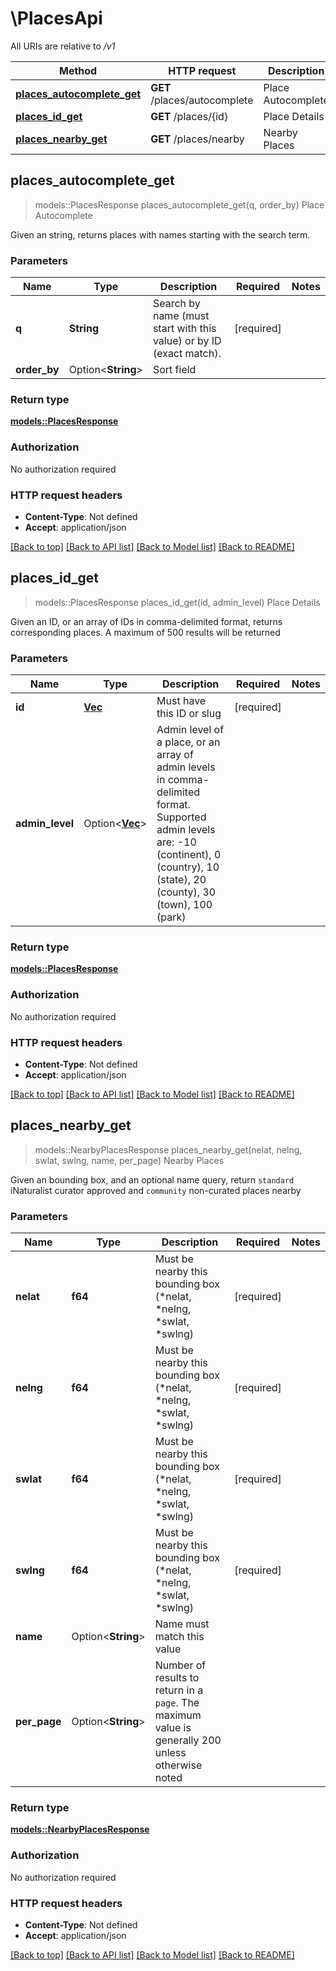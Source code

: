 # \PlacesApi

All URIs are relative to */v1*

Method | HTTP request | Description
------------- | ------------- | -------------
[**places_autocomplete_get**](PlacesApi.md#places_autocomplete_get) | **GET** /places/autocomplete | Place Autocomplete
[**places_id_get**](PlacesApi.md#places_id_get) | **GET** /places/{id} | Place Details
[**places_nearby_get**](PlacesApi.md#places_nearby_get) | **GET** /places/nearby | Nearby Places



## places_autocomplete_get

> models::PlacesResponse places_autocomplete_get(q, order_by)
Place Autocomplete

Given an string, returns places with names starting with the search term. 

### Parameters


Name | Type | Description  | Required | Notes
------------- | ------------- | ------------- | ------------- | -------------
**q** | **String** | Search by name (must start with this value) or by ID (exact match). | [required] |
**order_by** | Option<**String**> | Sort field |  |

### Return type

[**models::PlacesResponse**](PlacesResponse.md)

### Authorization

No authorization required

### HTTP request headers

- **Content-Type**: Not defined
- **Accept**: application/json

[[Back to top]](#) [[Back to API list]](../README.md#documentation-for-api-endpoints) [[Back to Model list]](../README.md#documentation-for-models) [[Back to README]](../README.md)


## places_id_get

> models::PlacesResponse places_id_get(id, admin_level)
Place Details

Given an ID, or an array of IDs in comma-delimited format, returns corresponding places. A maximum of 500 results will be returned 

### Parameters


Name | Type | Description  | Required | Notes
------------- | ------------- | ------------- | ------------- | -------------
**id** | [**Vec<String>**](String.md) | Must have this ID or slug | [required] |
**admin_level** | Option<[**Vec<i32>**](i32.md)> | Admin level of a place, or an array of admin levels in comma-delimited format. Supported admin levels are: -10 (continent), 0 (country), 10 (state), 20 (county), 30 (town), 100 (park) |  |

### Return type

[**models::PlacesResponse**](PlacesResponse.md)

### Authorization

No authorization required

### HTTP request headers

- **Content-Type**: Not defined
- **Accept**: application/json

[[Back to top]](#) [[Back to API list]](../README.md#documentation-for-api-endpoints) [[Back to Model list]](../README.md#documentation-for-models) [[Back to README]](../README.md)


## places_nearby_get

> models::NearbyPlacesResponse places_nearby_get(nelat, nelng, swlat, swlng, name, per_page)
Nearby Places

Given an bounding box, and an optional name query, return `standard` iNaturalist curator approved and `community` non-curated places nearby 

### Parameters


Name | Type | Description  | Required | Notes
------------- | ------------- | ------------- | ------------- | -------------
**nelat** | **f64** | Must be nearby this bounding box (*nelat, *nelng, *swlat, *swlng)  | [required] |
**nelng** | **f64** | Must be nearby this bounding box (*nelat, *nelng, *swlat, *swlng)  | [required] |
**swlat** | **f64** | Must be nearby this bounding box (*nelat, *nelng, *swlat, *swlng)  | [required] |
**swlng** | **f64** | Must be nearby this bounding box (*nelat, *nelng, *swlat, *swlng)  | [required] |
**name** | Option<**String**> | Name must match this value |  |
**per_page** | Option<**String**> | Number of results to return in a `page`. The maximum value is generally 200 unless otherwise noted  |  |

### Return type

[**models::NearbyPlacesResponse**](NearbyPlacesResponse.md)

### Authorization

No authorization required

### HTTP request headers

- **Content-Type**: Not defined
- **Accept**: application/json

[[Back to top]](#) [[Back to API list]](../README.md#documentation-for-api-endpoints) [[Back to Model list]](../README.md#documentation-for-models) [[Back to README]](../README.md)

